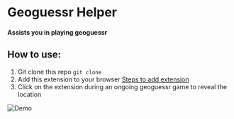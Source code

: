 # Geoguessr Helper
#### Assists you in playing geoguessr
## How to use:
1. Git clone this repo
`git clone`
2. Add this extension to your browser
[Steps to add extension](https://support.google.com/chrome/a/answer/2714278?hl=en)
3. Click on the extension during an ongoing geoguessr game to reveal the location

 ![Demo](/assets/images/tux.png)